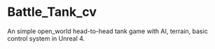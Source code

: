 # Battle_Tank_cv
An simple open_world head-to-head tank game with AI, terrain, basic control system in Unreal 4.
